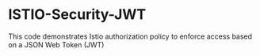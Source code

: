 # ISTIO-Security-JWT
This code demonstrates Istio authorization policy to enforce access based on a JSON Web Token (JWT)
